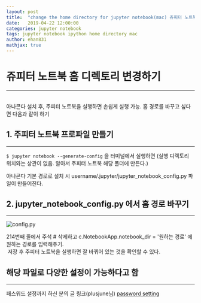 ```yaml
---
layout: post
title:  "change the home directory for jupyter notebook(mac) 쥬피터 노트북 홈 변경"
date:   2019-04-22 12:00:00
categories: jupyter notebook
tags: jupyter notebook ipython home directory mac
author: ehan831
mathjax: true
---
```


# 쥬피터 노트북 홈 디렉토리 변경하기
---

<br>
아나콘다 설치 후, 주피터 노트북을 실행하면 손쉽게 실행 가능.
홈 경로를 바꾸고 싶다면 다음과 같이 하기
<br>

## 1. 주피터 노트북 프로파일 만들기
---

`$ jupyter notebook --generate-config`
을 터미널에서 실행하면 (실행 디렉토리 위치와는 상관이 없음. 알아서 주피터 노트북 해당 폴더에 만든다.)

아나콘다 기본 경로로 설치 시
username/.jupyter/jupyter_notebook_config.py 파일이 만들어진다. 


## 2. jupyter_notebook_config.py 에서 홈 경로 바꾸기
---
![config.py](https://blog.naver.com/PostList.nhn?blogId=ehan831&widgetTypeCall=true&directAccess=true#)

214번째 줄에서 
주석 # 삭제하고
c.NotebookApp.notebook_dir = '원하는 경로'
에 원하는 경로를 입력해주기.
<br>
​
저장 후 주피터 노트북을 실행하면 잘 바뀌어 있는 것을 확인할 수 있다.

## 해당 파일로 다양한 설정이 가능하다고 함
---

패스워드 설정까지 하신 분의 글 링크(plusjune님)
[password setting](https://financedata.github.io/posts/jupyter-notebook-authentication.html)